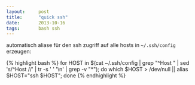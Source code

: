 ```yaml
---
layout: 	post
title:  	"quick ssh"
date:   	2013-10-16
tags:		bash ssh
---
```


automatisch aliase für den ssh zugriff auf alle hosts in `~/.ssh/config` erzeugen:

{% highlight bash %}
for HOST in $(cat ~/.ssh/config | grep "^Host " | sed 's/^Host //' | tr -s ' ' '\n' | grep -v "*"); do which $HOST > /dev/null || alias $HOST="ssh $HOST"; done
{% endhighlight %}

